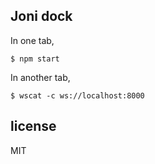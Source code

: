 ## Joni dock

In one tab,

```
$ npm start
```

In another tab,

```
$ wscat -c ws://localhost:8000
```

## license

MIT
